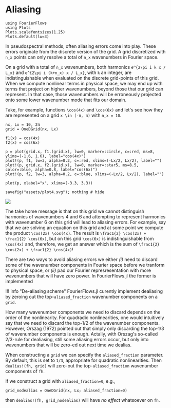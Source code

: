 # Aliasing


```@setup 1
using FourierFlows
using Plots
Plots.scalefontsizes(1.25)
Plots.default(lw=3)
```

In pseudospectral methods, often aliasing errors come into play. These errors originate from
the discrete version of the grid. A grid discretized with ``n_x`` points can only resolve a 
total of ``n_x`` wavenumbers in Fourier space. 

On a grid with a total of ``n_x`` wavenumbers, both harmonics ``e^{2\pi i k x / L_x}`` and 
``e^{2\pi i (k+n_x) x / L_x}``, with ``k`` an integer, are indistinguishable when evaluated
on the discrete grid-points of this grid. When we compute nonlinear terms in physical space, 
we may end up with terms that project on higher wavenumbers, beyond those that our grid can 
represent. In that case, those wavenumbers will be erroneously projected onto some lower 
wavenumber mode that fits our domain.

Take, for example, functions ``\cos(4x)`` and ``\cos(6x)`` and let's see how they are represented 
on a grid ``x \in [-π, π)`` with ``n_x = 10``.

```@example 1
nx, Lx = 10, 2π
grid = OneDGrid(nx, Lx)

f1(x) = cos(4x)
f2(x) = cos(6x)

p = plot(grid.x, f1.(grid.x), lw=0, marker=:circle, c=:red, ms=8, ylims=(-1.6, 1.6), label="cos(4x)")
plot!(p, f1, lw=3, alpha=0.2, c=:red, xlims=(-Lx/2, Lx/2), label="")
plot!(p, grid.x, f2.(grid.x), lw=0, marker=:star5, ms=8.5, color=:blue, alpha=0.8, label="cos(6x)")
plot!(p, f2, lw=3, alpha=0.2, c=:blue, xlims=(-Lx/2, Lx/2), label="")

plot(p, xlabel="x", xlims=(-3.3, 3.3))

savefig("assets/plot4.svg"); nothing # hide
```

![](assets/plot4.svg)

The take home message is that on this grid we cannot distinguish harmonics of wavenumbers 4 and 6
and attempting to represent harmonics with wavenumber 6 on this grid will lead to aliasing errors.
For example, say that we are solving an equation on this grid and at some point we compute the product 
``\cos(2x) \cos(4x)``. The result is ``\frac1{2} \cos(2x) + \frac1{2} \cos(6x)``, but on this 
grid ``\cos(6x)`` is indistinguishable from ``\cos(4x)`` and, therefore, we get an answer 
which is the sum of ``\frac1{2} \cos(2x) + \frac1{2} \cos(4x)``!

There are two ways to avoid aliasing errors we either *(i)* need to discard some of the wavenumber 
components in Fourier space before we tranform to physical space, or *(ii)* pad our Fourier 
represresentation with more wavenumbers that will have zero power. In FourierFlows.jl the former
is implemented

!!! info "De-aliasing scheme"
    FourierFlows.jl curently implement dealiasing by zeroing out the top-`aliased_fraction` 
    wavenumber components on a `grid`.

How many wavenumber components we need to discard depends on the order of the nonlinearity. For
quadradic nonlinearities, one would intuitively say that we need to discard the top-1/2 of the 
wavenumber components. However, Orszag (1972) pointed out that simply only discarding the 
top-1/3 of wavenumber components is enough. Actally, with Orszag's so-called 2/3-rule for dealiasing, 
still some aliasing errors occur, but only into wavenumbers that will be zero-ed out next time 
we dealias.

When constructing a `grid` we can specify the `aliased_fraction` parameter. By default, this is 
set to ``1/3``, appropriate for quadratic nonlinearities. Then `dealias!(fh, grid)` will zero-out 
the top-`aliased_fraction` wavenumber components of `fh`. 

If we construct a grid with `aliased_fraction=0`, e.g.,

```@example 1
grid_nodealias = OneDGrid(nx, Lx; aliased_fraction=0)
```

then `dealias!(fh, grid_nodealias)` will have _no effect_ whatsoever on `fh`.

